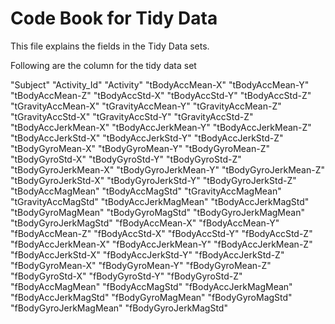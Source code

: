 # Code Book for Tidy Data

This file explains the fields in the Tidy Data sets.

Following are the column for the tidy data set

"Subject"	"Activity_Id"	"Activity"	"tBodyAccMean-X"	"tBodyAccMean-Y"	"tBodyAccMean-Z"	"tBodyAccStd-X"	"tBodyAccStd-Y"	"tBodyAccStd-Z"	"tGravityAccMean-X"	"tGravityAccMean-Y"	"tGravityAccMean-Z"	"tGravityAccStd-X"	"tGravityAccStd-Y"	"tGravityAccStd-Z"	"tBodyAccJerkMean-X"	"tBodyAccJerkMean-Y"	"tBodyAccJerkMean-Z"	"tBodyAccJerkStd-X"	"tBodyAccJerkStd-Y"	"tBodyAccJerkStd-Z"	"tBodyGyroMean-X"	"tBodyGyroMean-Y"	"tBodyGyroMean-Z"	"tBodyGyroStd-X"	"tBodyGyroStd-Y"	"tBodyGyroStd-Z"	"tBodyGyroJerkMean-X"	"tBodyGyroJerkMean-Y"	"tBodyGyroJerkMean-Z"	"tBodyGyroJerkStd-X"	"tBodyGyroJerkStd-Y"	"tBodyGyroJerkStd-Z"	"tBodyAccMagMean"	"tBodyAccMagStd"	"tGravityAccMagMean"	"tGravityAccMagStd"	"tBodyAccJerkMagMean"	"tBodyAccJerkMagStd"	"tBodyGyroMagMean"	"tBodyGyroMagStd"	"tBodyGyroJerkMagMean"	"tBodyGyroJerkMagStd"	"fBodyAccMean-X"	"fBodyAccMean-Y"	"fBodyAccMean-Z"	"fBodyAccStd-X"	"fBodyAccStd-Y"	"fBodyAccStd-Z"	"fBodyAccJerkMean-X"	"fBodyAccJerkMean-Y"	"fBodyAccJerkMean-Z"	"fBodyAccJerkStd-X"	"fBodyAccJerkStd-Y"	"fBodyAccJerkStd-Z"	"fBodyGyroMean-X"	"fBodyGyroMean-Y"	"fBodyGyroMean-Z"	"fBodyGyroStd-X"	"fBodyGyroStd-Y"	"fBodyGyroStd-Z"	"fBodyAccMagMean"	"fBodyAccMagStd"	"fBodyAccJerkMagMean"	"fBodyAccJerkMagStd"	"fBodyGyroMagMean"	"fBodyGyroMagStd"	"fBodyGyroJerkMagMean"	"fBodyGyroJerkMagStd"

